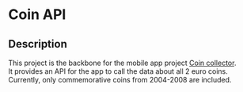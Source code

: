 # Coin API
## Description
This project is the backbone for the mobile app project [Coin collector](https://github.com/Stroempell/coin-collector).  
It provides an API for the app to call the data about all 2 euro coins. Currently, only commemorative coins from 2004-2008 are included.
